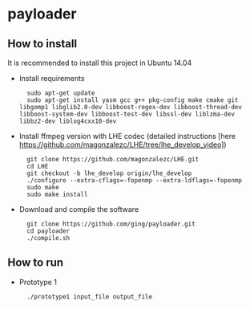 # payloader

## How to install

It is recommended to install this project in Ubuntu 14.04 

- Install requirements

  ```
	sudo apt-get update
	sudo apt-get install yasm gcc g++ pkg-config make cmake git libgomp1 libglib2.0-dev libboost-regex-dev libboost-thread-dev libboost-system-dev libboost-test-dev libssl-dev liblzma-dev libbz2-dev liblog4cxx10-dev
  ```

- Install ffmpeg version with LHE codec (detailed instructions [here https://github.com/magonzalezc/LHE/tree/lhe_develop_video])

  ```
	git clone https://github.com/magonzalezc/LHE.git
	cd LHE
	git checkout -b lhe_develop origin/lhe_develop
	./configure --extra-cflags=-fopenmp --extra-ldflags=-fopenmp 
	sudo make
	sudo make install
  ```

- Download and compile the software

  ```
	git clone https://github.com/ging/payloader.git
	cd payloader
	./compile.sh
  ```

## How to run

- Prototype 1

  ```
	./prototype1 input_file output_file

	```
